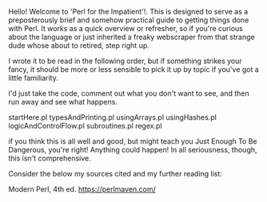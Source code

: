 Hello! Welcome to 'Perl for the Impatient'!. This is designed to serve as
a preposterously brief and somehow practical guide to getting things done
with Perl. It works as a quick overview or refresher, so if you're curious
about the language or just inherited a freaky webscraper from that strange
dude whose about to retired, step right up.

I wrote it to be read in the following order, but if something strikes your
fancy, it should be more or less sensible to pick it up by topic if you've
got a little familiarity.

I'd just take the code, comment out what you don't want to see, and then 
run away and see what happens.

startHere.pl
typesAndPrinting.pl
usingArrays.pl
usingHashes.pl
logicAndControlFlow.pl
subroutines.pl
regex.pl

if you think this is all well and good, but might teach you Just Enough To Be
Dangerous, you're right! Anything could happen! In all seriousness, though,
this isn't comprehensive.

Consider the below my sources cited and my further reading list:

Modern Perl, 4th ed.
https://perlmaven.com/


